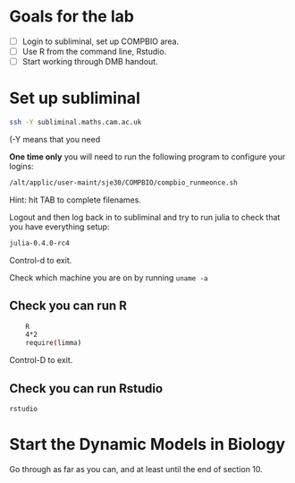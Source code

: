 
# Goals for the lab

- [ ] Login to subliminal, set up COMPBIO area.
- [ ] Use R from the command line, Rstudio.
- [ ] Start working through DMB handout.

# Set up subliminal

```sh
ssh -Y subliminal.maths.cam.ac.uk
```

(-Y means that you need

**One time only** you will need to run the following program to configure
your logins:

```sh
/alt/applic/user-maint/sje30/COMPBIO/compbio_runmeonce.sh
```

Hint: hit TAB to complete filenames.

Logout and then log back in to subliminal and try to run julia to
check that you have everything setup:

```sh
julia-0.4.0-rc4
```

Control-d to exit.

Check which machine you are on by running `uname -a`

## Check you can run R

```sh
    R
    4*2
    require(limma)
```


Control-D to exit.

## Check you can run Rstudio

    rstudio



# Start the Dynamic Models in Biology

Go through as far as you can, and at least until the end of section 10.



